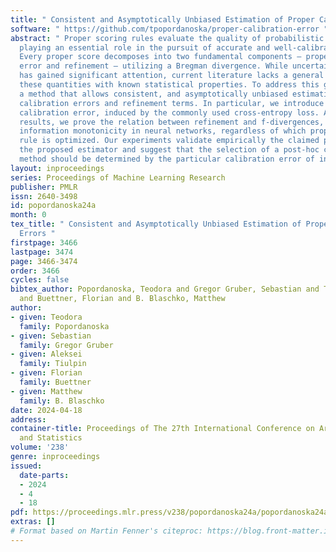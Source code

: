 ```yaml
---
title: " Consistent and Asymptotically Unbiased Estimation of Proper Calibration Errors "
software: " https://github.com/tpopordanoska/proper-calibration-error "
abstract: " Proper scoring rules evaluate the quality of probabilistic predictions,
  playing an essential role in the pursuit of accurate and well-calibrated models.
  Every proper score decomposes into two fundamental components – proper calibration
  error and refinement – utilizing a Bregman divergence. While uncertainty calibration
  has gained significant attention, current literature lacks a general estimator for
  these quantities with known statistical properties. To address this gap, we propose
  a method that allows consistent, and asymptotically unbiased estimation of all proper
  calibration errors and refinement terms. In particular, we introduce Kullback-Leibler
  calibration error, induced by the commonly used cross-entropy loss. As part of our
  results, we prove the relation between refinement and f-divergences, which implies
  information monotonicity in neural networks, regardless of which proper scoring
  rule is optimized. Our experiments validate empirically the claimed properties of
  the proposed estimator and suggest that the selection of a post-hoc calibration
  method should be determined by the particular calibration error of interest. "
layout: inproceedings
series: Proceedings of Machine Learning Research
publisher: PMLR
issn: 2640-3498
id: popordanoska24a
month: 0
tex_title: " Consistent and Asymptotically Unbiased Estimation of Proper Calibration
  Errors "
firstpage: 3466
lastpage: 3474
page: 3466-3474
order: 3466
cycles: false
bibtex_author: Popordanoska, Teodora and Gregor Gruber, Sebastian and Tiulpin, Aleksei
  and Buettner, Florian and B. Blaschko, Matthew
author:
- given: Teodora
  family: Popordanoska
- given: Sebastian
  family: Gregor Gruber
- given: Aleksei
  family: Tiulpin
- given: Florian
  family: Buettner
- given: Matthew
  family: B. Blaschko
date: 2024-04-18
address:
container-title: Proceedings of The 27th International Conference on Artificial Intelligence
  and Statistics
volume: '238'
genre: inproceedings
issued:
  date-parts:
  - 2024
  - 4
  - 18
pdf: https://proceedings.mlr.press/v238/popordanoska24a/popordanoska24a.pdf
extras: []
# Format based on Martin Fenner's citeproc: https://blog.front-matter.io/posts/citeproc-yaml-for-bibliographies/
---
```

